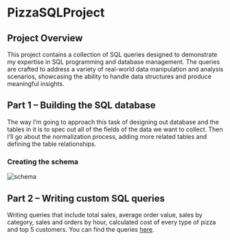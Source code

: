 # PizzaSQLProject

## Project Overview
This project contains a collection of SQL queries designed to demonstrate my expertise in SQL programming and database management. The queries are crafted to address a variety of real-world data manipulation and analysis scenarios, showcasing the ability to handle data structures and produce meaningful insights.

## Part 1 – Building the SQL database
The way I’m going to approach this task of designing out database and the tables in it is to spec out all of the fields of the data we want to collect. Then I’ll go about the normalization process, adding more related tables and defining the table relationships. 

### Creating the schema
![schema](https://github.com/miubogdan/PizzaSQLProject/assets/157904787/13cf49b0-cb77-42b9-8144-47b9d02160a8)


## Part 2 – Writing custom SQL queries
Writing queries that include total sales, average order value, sales by category, sales and orders by hour, calculated cost of every type of pizza and top 5 customers. 
You can find the queries [here](https://github.com/miubogdan/PizzaSQLProject/blob/main/Queries.sql).


